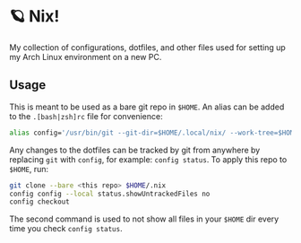 # 🪐 Nix!

My collection of configurations, dotfiles, and other files used for setting up my Arch Linux environment on a new PC.

## Usage

This is meant to be used as a bare git repo in `$HOME`. An alias can be added to the `.[bash|zsh]rc` file for convenience:

```sh
alias config='/usr/bin/git --git-dir=$HOME/.local/nix/ --work-tree=$HOME'
```

Any changes to the dotfiles can be tracked by git from anywhere by replacing `git` with `config`, for example: `config status`. To apply this repo to `$HOME`, run:

```sh
git clone --bare <this repo> $HOME/.nix
config config --local status.showUntrackedFiles no
config checkout
```

The second command is used to not show all files in your `$HOME` dir every time you check `config status`.
